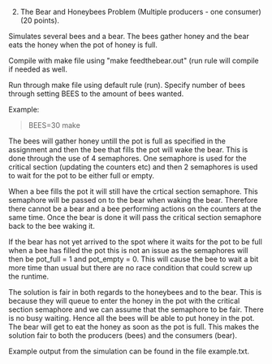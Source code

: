 2. The Bear and Honeybees Problem (Multiple producers - one consumer) (20 points).

Simulates several bees and a bear. The bees gather honey and the bear
eats the honey when the pot of honey is full. 

Compile with make file using "make feedthebear.out" (run rule will compile
if needed as well.

Run through make file using default rule (run). Specify number of bees through
setting BEES to the amount of bees wanted.

Example:
> BEES=30 make

The bees will gather honey untill the pot is full as specified in the assignment and then
the bee that fills the pot will wake the bear. This is done through the use of 4 semaphores.
One semaphore is used for the critical section (updating the counters etc) and then 2 
semaphores is used to wait for the pot to be either full or empty.

When a bee fills the pot it will still have the crtical section semaphore. This semaphore will
be passed on to the bear when waking the bear. Therefore there cannot be a bear and a bee
performing actions on the counters at the same time. Once the bear is done it will pass the
critical section semaphore back to the bee waking it.

If the bear has not yet arrived to the spot where it waits for the pot to be full when a bee
has filled the pot this is not an issue as the semaphores will then be pot_full = 1 and 
pot_empty = 0. This will cause the bee to wait a bit more time than usual but there are no race
condition that could screw up the runtime.

The solution is fair in both regards to the honeybees and to the bear. This is because they will
queue to enter the honey in the pot with the critical section semaphore and we can assume that the 
semaphore to be fair. There is no busy waiting. Hence all the bees will be able to put honey in the 
pot. The bear will get to eat the honey as soon as the pot is full. This makes the solution fair to
both the producers (bees) and the consumers (bear).

Example output from the simulation can be found in the file example.txt.
